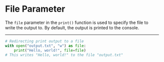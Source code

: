 # File Parameter

The `file` parameter in the `print()` function is used to specify the file to write the output to. By default, the output is printed to the console.

---

```python
# Redirecting print output to a file
with open("output.txt", "w") as file:
    print("Hello, world!", file=file)
# This writes "Hello, world!" to the file "output.txt"
```